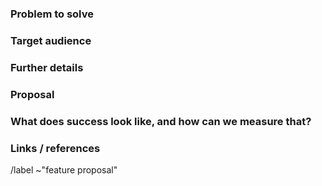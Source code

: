 ### Problem to solve

<!--- What problem do we solve? -->

### Target audience

<!--- For whom are we doing this? Include either a persona from https://design.gitlab.com/getting-started/personas or define a specific company role. e.a. "Release Manager" or "Security Analyst". Use the persona labels as well https://gitlab.com/groups/gitlab-org/-/labels?utf8=%E2%9C%93&subscribed=&search=persona%3A -->

### Further details

<!--- Include use cases, benefits, and/or goals (contributes to our vision?) -->

### Proposal

<!--- How are we going to solve the problem? Try to include the user journey! -->

### What does success look like, and how can we measure that?

<!--- Define both the success metrics and acceptance criteria. Note thet success metrics indicate the desired business outcomes, while acceptance criteria indicate when the solution is working correctly. If there is no way to measure success, link to an issue that will implement a way to measure this -->

### Links / references

/label ~"feature proposal"

